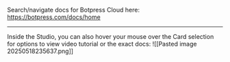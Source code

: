 Search/navigate docs for Botpress Cloud here:
https://botpress.com/docs/home

---

Inside the Studio, you can also hover your mouse over the Card selection for options to view video tutorial or the exact docs:
![[Pasted image 20250518235637.png]]